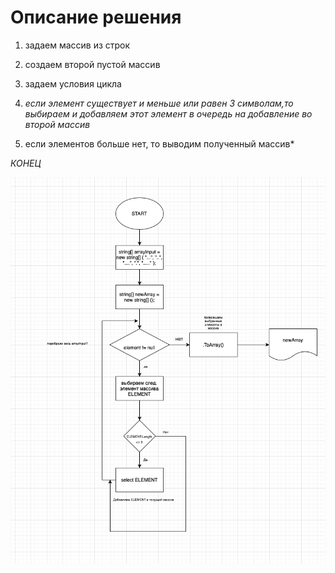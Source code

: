 # Описание решения 
1. задаем массив из строк 
2. создаем второй пустой массив
3. задаем условия цикла 

4. *если элемент существует и меньше или равен 3 символам,то выбираем и добавляем этот элемент в очередь на добавление во  второй массив*

5. если элементов больше нет, то выводим полученный массив* 


_КОНЕЦ_

![схема](/fileblok.png)
